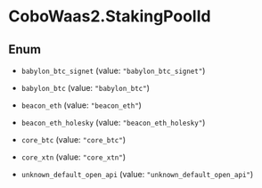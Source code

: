 # CoboWaas2.StakingPoolId

## Enum


* `babylon_btc_signet` (value: `"babylon_btc_signet"`)

* `babylon_btc` (value: `"babylon_btc"`)

* `beacon_eth` (value: `"beacon_eth"`)

* `beacon_eth_holesky` (value: `"beacon_eth_holesky"`)

* `core_btc` (value: `"core_btc"`)

* `core_xtn` (value: `"core_xtn"`)

* `unknown_default_open_api` (value: `"unknown_default_open_api"`)


